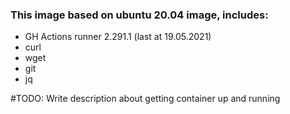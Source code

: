 ### This image based on ubuntu 20.04 image, includes:
  - GH Actions runner 2.291.1 (last at 19.05.2021)
  - curl
  - wget
  - git
  - jq

#TODO: Write description about getting container up and running

